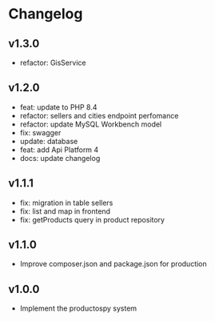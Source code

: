 # Changelog

## v1.3.0

- refactor: GisService

## v1.2.0

- feat: update to PHP 8.4
- refactor: sellers and cities endpoint perfomance
- refactor: update MySQL Workbench model
- fix: swagger
- update: database
- feat: add Api Platform 4
- docs: update changelog

## v1.1.1

- fix: migration in table sellers
- fix: list and map in frontend
- fix: getProducts query in product repository

## v1.1.0

- Improve composer.json and package.json for production

## v1.0.0

- Implement the productospy system
